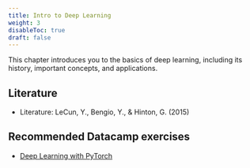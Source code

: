 ```yaml
---
title: Intro to Deep Learning
weight: 3
disableToc: true
draft: false
---
```


This chapter introduces you to the basics of deep learning, including its history, important concepts, and applications.

## Literature

* Literature: LeCun, Y., Bengio, Y., & Hinton, G. (2015)

## Recommended Datacamp exercises

* [Deep Learning with PyTorch](https://campus.datacamp.com/courses/deep-learning-with-pytorch) 
